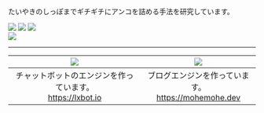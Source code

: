 たいやきのしっぽまでギチギチにアンコを詰める手法を研究しています。

![](https://github-readme-stats.mohemohe.vercel.app/api?username=mohemohe&show_icons=true&count_private=true)
![](https://github-readme-stats.mohemohe.vercel.app/api/top-langs?username=mohemohe&layout=compact&langs_count=8)
![](https://github-readme-stats.mohemohe.vercel.app/api/wakatime?username=mohemohe&layout=compact)  
![](https://github-profile-trophy.vercel.app/?username=mohemohe&column=7)

----

| [![](https://github-readme-stats.mohemohe.vercel.app/api/pin/?username=lxbot&repo=lxbot)](https://github.com/lxbot) | [![](https://github-readme-stats.mohemohe.vercel.app/api/pin/?username=mohemohe&repo=parakeet)](https://github.com/mohemohe/parakeet) |
| :----: | :----: |
| チャットボットのエンジンを作っています。<br>https://lxbot.io | ブログエンジンを作っています。<br>https://mohemohe.dev |
